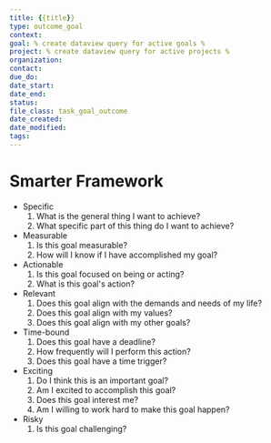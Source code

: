 ```yaml
---
title: {{title}}
type: outcome_goal
context:
goal: % create dataview query for active goals %
project: % create dataview query for active projects %
organization:
contact:
due_do:
date_start:
date_end:
status:
file_class: task_goal_outcome
date_created:
date_modified:
tags:
---
```


# Smarter Framework

- Specific
    1. What is the general thing I want to achieve?
    2. What specific part of this thing do I want to achieve?
- Measurable
    1. Is this goal measurable?
    2. How will I know if I have accomplished my goal?
- Actionable
    1. Is this goal focused on being or acting?
    2. What is this goal's action?
- Relevant
    1. Does this goal align with the demands and needs of my life?
    2. Does this goal align with my values?
    3. Does this goal align with my other goals?
- Time-bound
    1. Does this goal have a deadline?
    2. How frequently will I perform this action?
    3. Does this goal have a time trigger?
- Exciting
    1. Do I think this is an important goal?
    2. Am I excited to accomplish this goal?
    3. Does this goal interest me?
    4. Am I willing to work hard to make this goal happen?
- Risky
    1. Is this goal challenging?

